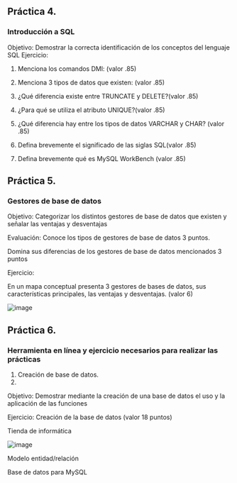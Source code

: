 ## Práctica 4.
### Introducción a SQL
Objetivo: Demostrar la correcta identificación de los conceptos del lenguaje SQL
Ejercicio:

1. Menciona los comandos DMl: (valor .85)

2. Menciona 3 tipos de datos que existen: (valor .85)


3. ¿Qué diferencia existe entre TRUNCATE y DELETE?(valor .85)

4. ¿Para qué se utiliza el atributo UNIQUE?(valor .85)

5. ¿Qué diferencia hay entre los tipos de datos VARCHAR y CHAR? (valor .85)


6. Defina brevemente el significado de las siglas SQL(valor .85)


7. Defina brevemente qué es MySQL WorkBench (valor .85)

## Práctica 5.
### Gestores de base de datos

Objetivo: Categorizar los distintos gestores de base de datos que existen y señalar las
ventajas y desventajas

Evaluación: Conoce los tipos de gestores de base de datos 3 puntos.

Domina sus diferencias de los gestores de base de datos mencionados 3 puntos

Ejercicio:

En un mapa conceptual presenta 3 gestores de bases de datos, sus características
principales, las ventajas y desventajas. (valor 6)

![image](https://user-images.githubusercontent.com/91554777/170414900-4bc8f40c-1d7d-4128-aa58-01d0b10e293e.png)

## Práctica 6.
### Herramienta en línea y ejercicio necesarios para realizar las prácticas

1. Creación de base de datos.
2. 
Objetivo: Demostrar mediante la creación de una base de datos el uso y la aplicación de
las funciones

Ejercicio: Creación de la base de datos (valor 18 puntos)

Tienda de informática

![image](https://user-images.githubusercontent.com/91554777/170415101-717bca19-3644-46a9-8a57-8d5940c5d283.png)




Modelo entidad/relación




Base de datos para MySQL
